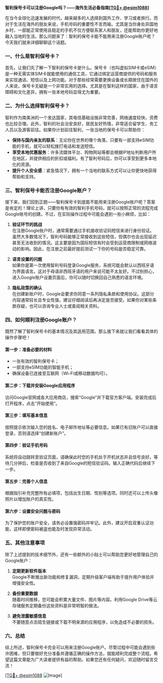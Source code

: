 **智利保号卡可以注册Google吗？——海外生活必备指南[[TG💪+ @esim1088](https://t.me/s/esim1088)]**

在当今全球化迅速发展的时代，越来越多的人选择到国外工作、学习或者旅行。而对于生活在海外的朋友来说，手机号码的重要性不言而喻。尤其是当你身处异国他乡时，一部能正常使用且稳定的手机不仅方便联系家人和朋友，还能帮助你更好地融入当地的生活。那么问题来了：智利的保号卡能不能用来注册Google账户呢？今天我们就来详细聊聊这个话题。

### 一、什么是智利保号卡？

首先，让我们先了解一下智利的保号卡是什么。保号卡（也叫虚拟SIM卡或eSIM）是一种无需实体SIM卡就能使用的通信工具，它通过绑定运营商提供的号码和服务来实现通话、短信以及上网功能。对于那些经常需要更换设备或长期居住在国外的人来说，保号卡无疑是一个非常实用的选择。尤其是在智利这样的国家，由于语言障碍和文化差异，拥有一张本地号码显得尤为重要。

### 二、为什么选择智利保号卡？

智利作为南美洲的一个发达国家，其电信基础设施非常完善，网络速度较快，资费也比较合理。此外，智利的社会治安良好，居民友好热情，非常适合留学生、务工人员以及游客前往。如果你计划前往智利，一张当地的保号卡可以帮助你：

- **保持与国内亲友的联系**：无论你在世界的哪个角落，只要有一部支持eSIM功能的手机，就可以轻松拨打电话和发送短信。
- **享受本地优惠服务**：许多流媒体平台、购物网站等都会根据IP地址判断用户所在地区，并提供相应的折扣或福利。有了智利号码后，你可以享受到更多本地化的资源。
- **提升个人安全感**：紧急情况下，拥有一个当地的联系方式可以让你更快地获得帮助和支持。

### 三、智利保号卡能否注册Google账户？

接下来，我们回到正题——智利保号卡到底能不能用来注册Google账户呢？答案是肯定的！理论上讲，只要你有有效的智利手机号码，就可以按照正常的流程完成Google账号的创建。不过，在实际操作过程中可能会遇到一些小麻烦，比如：

1. **验证环节的挑战**  
   在注册Google账户时，通常需要通过手机接收验证码短信来进行身份验证。虽然大多数情况下，智利号码能够正常接收到这些短信，但偶尔也会出现延迟甚至无法收到的情况。这主要是因为国际短信有时会受到运营商限制或网络波动的影响。因此，在注册之前最好提前测试一下你的号码是否稳定可靠。

2. **语言设置的问题**  
   如果你是第一次使用智利号码登录Google服务，系统可能会默认以西班牙语为界面语言。这对于母语非西班牙语的用户来说可能不太友好。不过别担心，进入Google账户设置页面后，你可以随时切换回自己熟悉的语言环境。

3. **隐私政策的确认**  
   在创建新账户时，Google会要求你同意一系列隐私条款和使用协议。这部分内容通常较长且专业性强，建议仔细阅读后再决定是否接受。如果你对某些条款存疑，也可以咨询专业人士或查阅相关资料。

### 四、如何顺利注册Google账户？

既然了解了智利保号卡的基本情况及其适用范围，那么接下来就让我们看看具体的操作步骤吧！

#### 第一步：准备必要的材料
- 一张有效的智利保号卡；
- 一部支持eSIM功能的智能手机；
- 确保设备已连接至互联网（Wi-Fi或移动数据均可）。

#### 第二步：下载并安装Google应用程序
访问Google官网或各大应用商店，搜索“Google”并下载官方客户端。安装完成后打开程序，点击“开始使用”。

#### 第三步：填写基本信息
按照提示依次输入您的姓名、电子邮件地址等必要信息。如果已有旧账户可以直接登录，否则请选择“创建新账户”。

#### 第四步：验证手机号码
系统将自动跳转至验证页面，请确保此时您的手机处于开机状态并且信号良好。等待几分钟后，检查是否收到了来自Google的短信验证码。输入正确代码后继续下一步。

#### 第五步：完善个人信息
根据指引补充完整所有必填项，包括出生日期、性别等选项。同时还可以上传头像照片以增加账户的真实性。

#### 第六步：设置安全问题与密码
为了保护您的账户安全，请务必设置强密码并牢记。此外，建议开启双重认证功能，这样即使密码被盗也能及时发现异常活动。

### 五、其他注意事项

除了上述提到的技术细节外，还有一些额外的小贴士可以帮助您更好地管理自己的Google账户：

1. **定期更新软件版本**  
   Google不断推出新功能和修复漏洞，定期升级客户端有助于提升用户体验并增强安全性。

2. **备份重要数据**  
   随着时间推移，您可能会积累大量文件、图片等内容。利用Google Drive等云存储服务定期备份这些资料是非常明智的做法。

3. **避免泄露敏感信息**  
   不要随意点击陌生链接或下载不明来源的应用程序，以免造成不必要的损失。

### 六、总结

综上所述，智利保号卡完全可以用来注册Google账户。尽管过程中可能会遇到些许困难，但只要做好充分准备并遵循正确的操作方法，就能顺利完成整个流程。希望这篇文章能为广大读者提供有益的帮助。如果您还有任何疑问，欢迎随时留言交流！

[[TG💪+ @esim1088](https://t.me/s/esim1088) ![Image](https://i.postimg.cc/4NQfJmqS/Snipaste-2025-05-13-00-14-12.png)]
